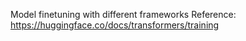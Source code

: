 Model finetuning with different frameworks
  Reference: https://huggingface.co/docs/transformers/training

